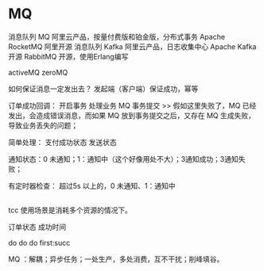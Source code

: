 # MQ

消息队列 MQ		阿里云产品，按量付费版和铂金版，分布式事务
Apache RocketMQ	阿里开源
消息队列 Kafka	阿里云产品，日志收集中心
Apache Kafka	开源
RabbitMQ		开源，使用Erlang编写

activeMQ
zeroMQ

如何保证消息一定发出去？
发起端（客户端）保证成功，幂等

订单成功回调：
开启事务
处理业务
MQ
事务提交 >> 假如这里失败了，MQ 已经发出，会造成错误消息，而如果 MQ 放到事务提交之后，又存在 MQ 生成失败，导致业务丢失的问题；

简单处理：
支付成功状态	发送状态

通知状态：0 未通知；1：通知中（这个好像用处不大）；3通知成功；3通知失败；

有定时器检查：
超过5s 以上的，0 未通知、1：通知中

## 

tcc 使用场景是消耗多个资源的情况下。


订单状态 成功时间

do do do first:succ

MQ ：解耦；异步任务；一处生产，多处消费，互不干扰；削峰填谷。
